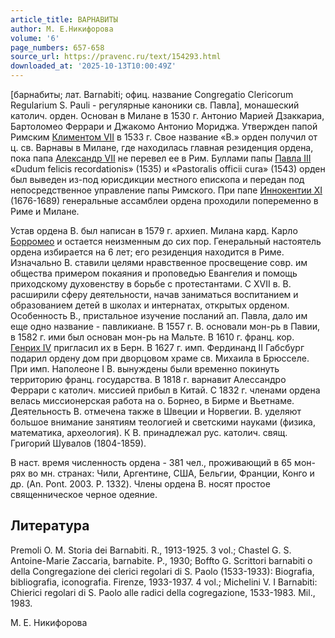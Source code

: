 ```yaml
---
article_title: ВАРНАВИТЫ
author: М. Е.Никифорова
volume: '6'
page_numbers: 657-658
source_url: https://pravenc.ru/text/154293.html
downloaded_at: '2025-10-13T10:00:49Z'
---
```


[барнабиты; лат. Barnabiti; офиц. название Congregatio Clericorum Regularium S. Pauli - регулярные каноники св. Павла], монашеский католич. орден. Основан в Милане в 1530 г. Антонио Марией Дзаккариа, Бартоломео Феррари и Джакомо Антонио Мориджа. Утвержден папой Римским [Климентом VII](<https://pravenc.ru/text/Климентом VII.html>) в 1533 г. Свое название «В.» орден получил от ц. св. Варнавы в Милане, где находилась главная резиденция ордена, пока папа [Александр VII](<https://pravenc.ru/text/Александр VII.html>) не перевел ее в Рим. Буллами папы [Павла III](<https://pravenc.ru/text/Павла III.html>) «Dudum felicis recordationis» (1535) и «Pastoralis officii cura» (1543) орден был выведен из-под юрисдикции местного епископа и передан под непосредственное управление папы Римского. При папе [Иннокентии XI](<https://pravenc.ru/text/Иннокентии XI.html>) (1676-1689) генеральные ассамблеи ордена проходили попеременно в Риме и Милане.

Устав ордена В. был написан в 1579 г. архиеп. Милана кард. Карло [Борромео](https://pravenc.ru/text/Борромео.html) и остается неизменным до сих пор. Генеральный настоятель ордена избирается на 6 лет; его резиденция находится в Риме. Изначально В. ставили целями нравственное просвещение совр. им общества примером покаяния и проповедью Евангелия и помощь приходскому духовенству в борьбе с протестантами. С XVII в. В. расширили сферу деятельности, начав заниматься воспитанием и образованием детей в школах и интернатах, открытых орденом. Особенность В., пристальное изучение посланий ап. Павла, дало им еще одно название - павликиане. В 1557 г. В. основали мон-рь в Павии, в 1582 г. ими был основан мон-рь на Мальте. В 1610 г. франц. кор. [Генрих IV](<https://pravenc.ru/text/Генрих IV.html>) пригласил их в Берн. В 1627 г. имп. Фердинанд II Габсбург подарил ордену дом при дворцовом храме св. Михаила в Брюсселе. При имп. Наполеоне I В. вынуждены были временно покинуть территорию франц. государства. В 1818 г. варнавит Алессандро Феррари с католич. миссией прибыл в Китай. С 1832 г. членами ордена велась миссионерская работа на о. Борнео, в Бирме и Вьетнаме. Деятельность В. отмечена также в Швеции и Норвегии. В. уделяют большое внимание занятиям теологией и светскими науками (физика, математика, археология). К В. принадлежал рус. католич. свящ. Григорий Шувалов (1804-1859).

В наст. время численность ордена - 381 чел., проживающий в 65 мон-рях во мн. странах: Чили, Аргентине, CШA, Бельгии, Франции, Конго и др. (An. Pont. 2003. P. 1332). Члены ордена В. носят простое священническое черное одеяние.

## Литература

Premoli O. M. Storia dei Barnabiti. R., 1913-1925. 3 vol.; Chastel G. S. Antoine-Marie Zaccaria, barnabite. P., 1930; Вoffto G. Scrittori barnabiti o della Congregazione dei clerici regolari di S. Paolo (1533-1933): Biografia, bibliografia, iconografia. Firenze, 1933-1937. 4 vol.; Michelini V. I Barnabiti: Chierici regolari di S. Paolo alle radici della cogregazione, 1533-1983. Mil., 1983.

М. Е.  Никифорова
